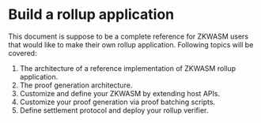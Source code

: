 # Build a rollup application

This document is suppose to be a complete reference for ZKWASM users that would like to make their own rollup application. Following topics will be covered:

1. The architecture of a reference implementation of ZKWASM rollup application.
2. The proof generation architecture.
3. Customize and define your ZKWASM by extending host APIs.
4. Customize your proof generation via proof batching scripts.
3. Define settlement protocol and deploy your rollup verifier.
